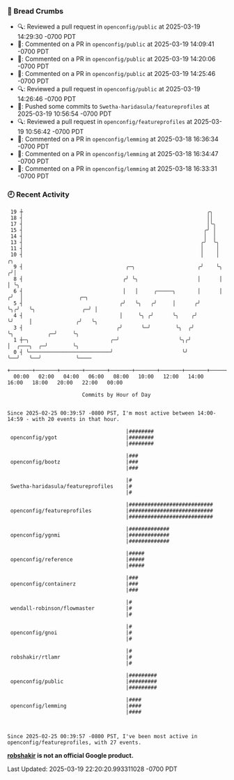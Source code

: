 ### 🍞 Bread Crumbs

 * 🔍: Reviewed a pull request in  `openconfig/public` at 2025-03-19 14:29:30 -0700 PDT
 * 💬: Commented on a PR in  `openconfig/public` at 2025-03-19 14:09:41 -0700 PDT
 * 💬: Commented on a PR in  `openconfig/public` at 2025-03-19 14:20:06 -0700 PDT
 * 💬: Commented on a PR in  `openconfig/public` at 2025-03-19 14:25:46 -0700 PDT
 * 🔍: Reviewed a pull request in  `openconfig/public` at 2025-03-19 14:26:46 -0700 PDT
 * 🚢: Pushed some commits to `Swetha-haridasula/featureprofiles` at 2025-03-19 10:56:54 -0700 PDT
 * 🔍: Reviewed a pull request in  `openconfig/featureprofiles` at 2025-03-19 10:56:42 -0700 PDT
 * 💬: Commented on a PR in  `openconfig/lemming` at 2025-03-18 16:36:34 -0700 PDT
 * 💬: Commented on a PR in  `openconfig/lemming` at 2025-03-18 16:34:47 -0700 PDT
 * 💬: Commented on a PR in  `openconfig/lemming` at 2025-03-18 16:33:31 -0700 PDT

### 🕘 Recent Activity
```
 19 ┼                                                           ╭╮
 18 ┤                                                           ││
 17 ┤                                                           │╰╮
 15 ┤                                                          ╭╯ │
 14 ┤                                                          │  │
 13 ┤                                                         ╭╯  ╰╮
 11 ┤                                                         │    │
 10 ┤                                                         │    │     ╭╮
  9 ┤                                 ╭─╮                    ╭╯    ╰╮   ╭╯│
  8 ┤                                ╭╯ ╰╮                   │      │   │ ╰╮
  6 ┤                                │   │     ╭─────╮       │      │  ╭╯  │                  ╭─╮
  5 ┤                               ╭╯   ╰╮   ╭╯     │      ╭╯      ╰╮╭╯   ╰╮               ╭─╯ │
  4 ┤                               │     ╰╮ ╭╯      ╰╮    ╭╯        ╰╯     │              ╭╯   ╰╮
  3 ┤                              ╭╯      ╰─╯        ╰╮  ╭╯                ╰╮           ╭─╯     ╰╮
  1 ┼─╮                          ╭─╯                   ╰╮╭╯                  │  ╭───╮  ╭─╯        ╰╮
  0 ┤ ╰──────────────────────────╯                      ╰╯                   ╰──╯   ╰──╯           ╰────
    +───────+───────+───────+───────+───────+───────+───────+───────+───────+───────+───────+───────+────
  00:00   02:00   04:00   06:00   08:00   10:00   12:00   14:00   16:00   18:00   20:00   22:00   00:00   

						Commits by Hour of Day


Since 2025-02-25 00:39:57 -0800 PST, I'm most active between 14:00-14:59 - with 20 events in that hour.

```



```
                                      |########
 openconfig/ygot                      |########
                                      |########

                                      |###
 openconfig/bootz                     |###
                                      |###

                                      |#
 Swetha-haridasula/featureprofiles    |#
                                      |#

                                      |###########################
 openconfig/featureprofiles           |###########################
                                      |###########################

                                      |#############
 openconfig/ygnmi                     |#############
                                      |#############

                                      |#####
 openconfig/reference                 |#####
                                      |#####

                                      |###
 openconfig/containerz                |###
                                      |###

                                      |#
 wendall-robinson/flowmaster          |#
                                      |#

                                      |#
 openconfig/gnoi                      |#
                                      |#

                                      |#
 robshakir/rtlamr                     |#
                                      |#

                                      |#########
 openconfig/public                    |#########
                                      |#########

                                      |####
 openconfig/lemming                   |####
                                      |####



Since 2025-02-25 00:39:57 -0800 PST, I've been most active in openconfig/featureprofiles, with 27 events.

```
**[robshakir](mailto:robjs@google.com) is not an official Google product.**  


Last Updated: 2025-03-19 22:20:20.993311028 -0700 PDT
